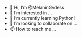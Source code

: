 - 👋 Hi, I’m @MelaninGvdess
- 👀 I’m interested in ...
- 🌱 I’m currently learning Python!
- 💞️ I’m looking to collaborate on ...
- 📫 How to reach me ...

<!---
MelaninGvdess/MelaninGvdess is a ✨ special ✨ repository because its `README.md` (this file) appears on your GitHub profile.
You can click the Preview link to take a look at your changes.
--->
